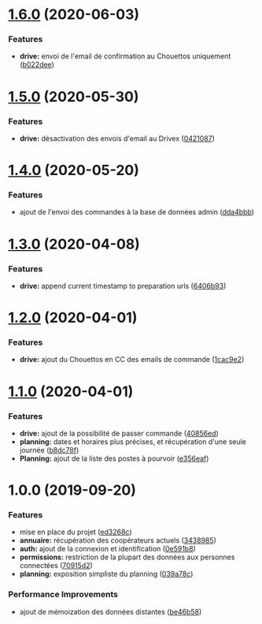 # [1.6.0](https://github.com/lachouettecoop/api/compare/1.5.0...1.6.0) (2020-06-03)


### Features

* **drive:** envoi de l'email de confirmation au Chouettos uniquement ([b022dee](https://github.com/lachouettecoop/api/commit/b022dee))

# [1.5.0](https://github.com/lachouettecoop/api/compare/1.4.0...1.5.0) (2020-05-30)


### Features

* **drive:** désactivation des envois d'email au Drivex ([0421087](https://github.com/lachouettecoop/api/commit/0421087))

# [1.4.0](https://github.com/lachouettecoop/api/compare/1.3.0...1.4.0) (2020-05-20)


### Features

* ajout de l'envoi des commandes à la base de données admin ([dda4bbb](https://github.com/lachouettecoop/api/commit/dda4bbb))

# [1.3.0](https://github.com/lachouettecoop/api/compare/1.2.0...1.3.0) (2020-04-08)


### Features

* **drive:** append current timestamp to preparation urls ([6406b93](https://github.com/lachouettecoop/api/commit/6406b93))

# [1.2.0](https://github.com/lachouettecoop/api/compare/1.1.0...1.2.0) (2020-04-01)


### Features

* **drive:** ajout du Chouettos en CC des emails de commande ([1cac9e2](https://github.com/lachouettecoop/api/commit/1cac9e2))

# [1.1.0](https://github.com/lachouettecoop/api/compare/1.0.0...1.1.0) (2020-04-01)


### Features

* **drive:** ajout de la possibilité de passer commande ([40856ed](https://github.com/lachouettecoop/api/commit/40856ed))
* **planning:** dates et horaires plus précises, et récupération d'une seule journée ([b8dc78f](https://github.com/lachouettecoop/api/commit/b8dc78f))
* **Planning:** ajout de la liste des postes à pourvoir ([e356eaf](https://github.com/lachouettecoop/api/commit/e356eaf))

# 1.0.0 (2019-09-20)


### Features

* mise en place du projet ([ed3268c](https://github.com/lachouettecoop/api/commit/ed3268c))
* **annuaire:** récupération des coopérateurs actuels ([3438985](https://github.com/lachouettecoop/api/commit/3438985))
* **auth:** ajout de la connexion et identification ([0e591b8](https://github.com/lachouettecoop/api/commit/0e591b8))
* **permissions:** restriction de la plupart des données aux personnes connectées ([70915d2](https://github.com/lachouettecoop/api/commit/70915d2))
* **planning:** exposition simpliste du planning ([039a78c](https://github.com/lachouettecoop/api/commit/039a78c))


### Performance Improvements

* ajout de mémoization des données distantes ([be46b58](https://github.com/lachouettecoop/api/commit/be46b58))

